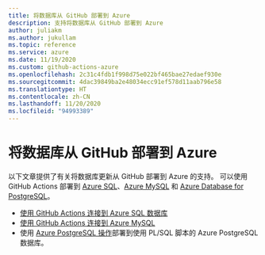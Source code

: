 ```yaml
---
title: 将数据库从 GitHub 部署到 Azure
description: 支持将数据库从 GitHub 部署到 Azure
author: juliakm
ms.author: jukullam
ms.topic: reference
ms.service: azure
ms.date: 11/19/2020
ms.custom: github-actions-azure
ms.openlocfilehash: 2c31c4fdb1f998d75e022bf465bae27edaef930e
ms.sourcegitcommit: 4dac39849ba2e48034ecc91ef578d11aab796e58
ms.translationtype: HT
ms.contentlocale: zh-CN
ms.lasthandoff: 11/20/2020
ms.locfileid: "94993389"
---
```

# <a name="deploy-databases-from-github-to-azure"></a>将数据库从 GitHub 部署到 Azure

以下文章提供了有关将数据库更新从 GitHub 部署到 Azure 的支持。 可以使用 GitHub Actions 部署到 [Azure SQL](/azure/azure-sql/)、[Azure MySQL](/azure/mysql/) 和 [Azure Database for PostgreSQL](/azure/postgresql/)。

- [使用 GitHub Actions 连接到 Azure SQL 数据库](/azure/azure-sql/database/connect-github-actions-sql-db)
- [使用 GitHub Actions 连接到 Azure MySQL](/azure/mysql/quickstart-mysql-github-actions)
- 使用 [Azure PostgreSQL 操作](https://github.com/Azure/postgresql)部署到使用 PL/SQL 脚本的 Azure PostgreSQL 数据库。

